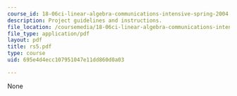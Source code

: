 ```yaml
---
course_id: 18-06ci-linear-algebra-communications-intensive-spring-2004
description: Project guidelines and instructions.
file_location: /coursemedia/18-06ci-linear-algebra-communications-intensive-spring-2004/695e4d4ecc107951047e11dd860d0a03_rs5.pdf
file_type: application/pdf
layout: pdf
title: rs5.pdf
type: course
uid: 695e4d4ecc107951047e11dd860d0a03

---
```

None